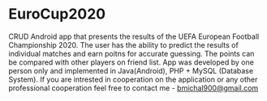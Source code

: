 # EuroCup2020
CRUD Android app that presents the results of the UEFA European Football Championship 2020. 
The user has the ability to predict the results of individual matches and earn poitns for accurate guessing. The points can be compared with other players on friend list. 
App was developed by one person only and implemented in Java(Android), PHP + MySQL (Database System). 
If you are intrested in cooperation on the application or any other professional cooperation feel free to contact me - bmichal900@gmail.com
